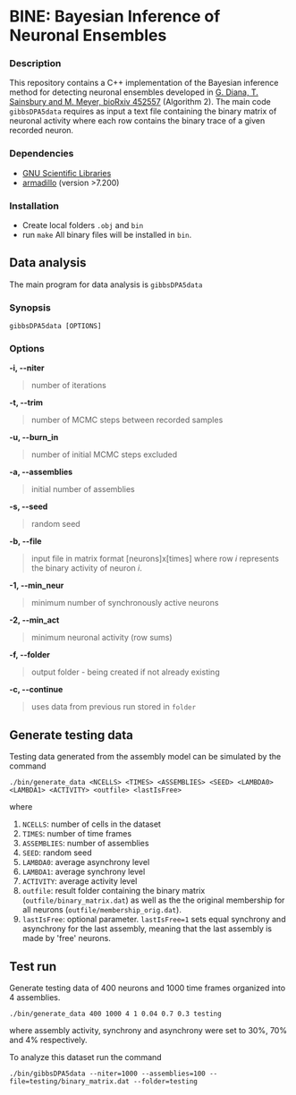 # BINE: Bayesian Inference of Neuronal Ensembles

### Description

This repository contains a C++ implementation of the Bayesian inference method for detecting neuronal ensembles developed in [G. Diana, T. Sainsbury and M. Meyer, bioRxiv 452557](https://doi.org/10.1101/452557) (Algorithm 2). The main code `gibbsDPA5data` requires as input a text file containing the binary matrix of neuronal activity where each row contains the binary trace of a given recorded neuron.  

### Dependencies
* [GNU Scientific Libraries](https://www.gnu.org/software/gsl/)
* [armadillo](http://arma.sourceforge.net/) (version >7.200)

### Installation
- Create local folders `.obj` and `bin`
- run `make`
All binary files will be installed in `bin`.

## Data analysis
The main program for data analysis is `gibbsDPA5data`

### Synopsis
``` 
gibbsDPA5data [OPTIONS]
```

### Options

**-i, --niter**

> number of iterations

**-t, --trim**

> number of MCMC steps between recorded samples

**-u, --burn_in**

> number of initial MCMC steps excluded

**-a, --assemblies**

> initial number of assemblies

**-s, --seed**

> random seed

**-b, --file**

> input file in matrix format [neurons]x[times] where row *i* represents the binary activity of neuron *i*.

**-1, --min_neur**

> minimum number of synchronously active neurons

**-2, --min_act**

> minimum neuronal activity (row sums)

**-f, --folder**

> output folder - being created if not already existing 

**-c, --continue**

> uses data from previous run stored in `folder`

## Generate testing data
Testing data generated from the assembly model can be simulated by the command

```
./bin/generate_data <NCELLS> <TIMES> <ASSEMBLIES> <SEED> <LAMBDA0> <LAMBDA1> <ACTIVITY> <outfile> <lastIsFree>
```

where 

1. `NCELLS`: number of cells in the dataset
1. `TIMES`: number of time frames
1. `ASSEMBLIES`: number of assemblies
1. `SEED`: random seed
1. `LAMBDA0`: average asynchrony level
1. `LAMBDA1`: average synchrony level
1. `ACTIVITY`: average activity level
1. `outfile`: result folder containing the binary matrix (`outfile/binary_matrix.dat`) as well as the the original membership for all neurons (`outfile/membership_orig.dat`).
1. `lastIsFree`: optional parameter. `lastIsFree=1` sets equal synchrony and asynchrony for the last assembly, meaning that the last assembly is made by 'free' neurons.


## Test run
Generate testing data of 400 neurons and 1000 time frames organized into 4 assemblies.

```
./bin/generate_data 400 1000 4 1 0.04 0.7 0.3 testing
```

where assembly activity, synchrony and asynchrony were set to 30%, 70% and 4% respectively.

To analyze this dataset run the command

```
./bin/gibbsDPA5data --niter=1000 --assemblies=100 --file=testing/binary_matrix.dat --folder=testing
```


